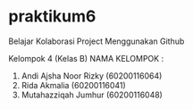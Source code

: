 # praktikum6
Belajar Kolaborasi Project Menggunakan Github

Kelompok 4 (Kelas B)
NAMA KELOMPOK :
1. Andi Ajsha Noor Rizky (60200116064)
2. Rida Akmalia (60200116041)
3. Mutahazziqah Jumhur (60200116048)
